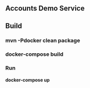 ## Accounts Demo Service

## Build
### mvn -Pdocker clean package
### docker-compose build

### Run
#### docker-compose up

